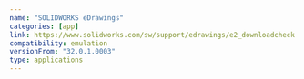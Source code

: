 ```yaml
---
name: "SOLIDWORKS eDrawings"
categories: [app]
link: https://www.solidworks.com/sw/support/edrawings/e2_downloadcheck.htm
compatibility: emulation
versionFrom: "32.0.1.0003"
type: applications
---
```


